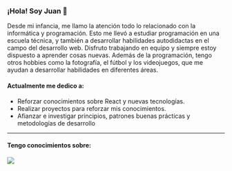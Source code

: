 ### ¡Hola! Soy Juan 👋

Desde mi infancia, me llamo la atención todo lo relacionado con la informática y programación. Esto me llevó a estudiar programación en una escuela técnica, y también a desarrollar habilidades autodidactas en el campo del desarrollo web. Disfruto trabajando en equipo y siempre estoy dispuesto a aprender cosas nuevas. Además de la programación, tengo otros hobbies como la fotografía, el fútbol y los videojuegos, que me ayudan a desarrollar habilidades en diferentes áreas.


#### Actualmente me dedico a:


- Reforzar conocimientos sobre React y nuevas tecnologías.
- Realizar proyectos para reforzar mis conocimientos.
- Afianzar e investigar principios, patrones buenas prácticas y metodologías de desarrollo
___



#### Tengo conocimientos sobre:

<p>
  <img src="https://img.shields.io/badge/React-20232A?style=for-the-badge&logo=react&logoColor=61DAFB" />
</p>
